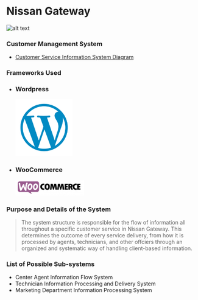 # Nissan Gateway
![alt text][logo]

[logo]: https://seeklogo.com/images/N/Nissan-logo-4B3C580C8A-seeklogo.com.png

### Customer Management System
- [Customer Service Information System Diagram](https://github.com/Sunnyshio/itelective3-web/blob/main/Use-Case-Diagram-for-Customer-Service-Information-System.png)

### Frameworks Used
- ### Wordpress
  ![alt text][logo2]

[logo2]: https://github.com/Sunnyshio/itelective3-web/blob/main/Untitled%20design%20(3).png

- ### WooCommerce
  ![alt text][logo3]

[logo3]: https://github.com/Sunnyshio/itelective3-web/blob/main/Untitled%20design%20(2).png

### Purpose and Details of the System 
> The system structure is responsible for the flow of information all throughout a specific customer service in Nissan Gateway. 
> This determines the outcome of every service delivery, from how it is processed by agents, technicians, and other offciers through an organized and systematic way of handling client-based information. 

### List of Possible Sub-systems
- Center Agent Information Flow System
- Technician Information Processing and Delivery System 
- Marketing Department Information Processing System 
